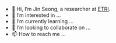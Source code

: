- 👋 Hi, I’m Jin Seong, a researcher at [ETRI](https://www.etri.re.kr/kor/main/main.etri).
- 👀 I’m interested in ...
- 🌱 I’m currently learning ...
- 💞️ I’m looking to collaborate on ...
- 📫 How to reach me ...

<!---
9115jin/9115jin is a ✨ special ✨ repository because its `README.md` (this file) appears on your GitHub profile.
You can click the Preview link to take a look at your changes.
--->
